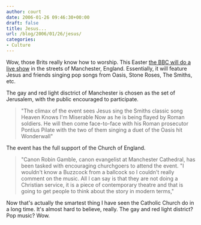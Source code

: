 ```yaml
---
author: court
date: 2006-01-26 09:46:30+00:00
draft: false
title: Jesus...
url: /blog/2006/01/26/jesus/
categories:
- Culture
---
```


Wow, those Brits really know how to worship.  This Easter [the BBC will do a live show](http://media.guardian.co.uk/site/story/0,14173,1695198,00.html?gusrc=rss) in the streets of Manchester, England.  Essentially, it will feature Jesus and friends singing pop songs from Oasis, Stone Roses, The Smiths, etc.

The gay and red light disctrict of Manchester is chosen as the set of Jerusalem, with the public encouraged to participate.



<blockquote>"The climax of the event sees Jesus sing the Smiths classic song Heaven Knows I'm Miserable Now as he is being flayed by Roman soldiers. He will then come face-to-face with his Roman prosecutor Pontius Pilate with the two of them singing a duet of the Oasis hit Wonderwall"</blockquote>



The event has the full support of the Church of England.



<blockquote>"Canon Robin Gamble, canon evangelist at Manchester Cathedral, has been tasked with encouraging churchgoers to attend the event.  "I wouldn't know a Buzzcock from a ballcock so I couldn't really comment on the music. All I can say is that they are not doing a Christian service, it is a piece of contemporary theatre and that is going to get people to think about the story in modern terms,"</blockquote>



Now that's actually the smartest thing I have seen the Catholic Church do in a long time.  It's almost hard to believe, really.  The gay and red light district?  Pop music?  Wow.
